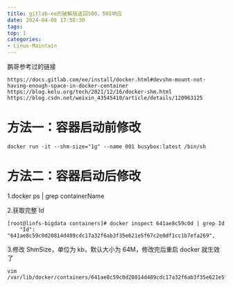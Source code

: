 ```yaml
---
title: gitlab-ee的破解版返回500，501响应
date: 2024-04-08 17:58:30
tags:
top: 1
categories:
- Linux-Maintain
---
```


鹏哥参考过的链接

    https://docs.gitlab.com/ee/install/docker.html#devshm-mount-not-having-enough-space-in-docker-container
    https://blog.kelu.org/tech/2021/12/16/docker-shm.html
    https://blog.csdn.net/weixin_43545410/article/details/120963125

# 方法一：容器启动前修改

    docker run -it --shm-size="1g" --name 001 busybox:latest /bin/sh

# 方法二：容器启动后修改

1.docker ps | grep containerName

2.获取完整 Id

    [root@linfs-bigdata containers]# docker inspect 641ae8c59c0d | grep Id
        "Id": "641ae8c59c0d20814d489cdc17a32f6ab3f35e621e5f67c2e0df1cc1b7efa269",

3.修改 ShmSize，单位为 kb，默认大小为 64M，修改完后重启 docker 就生效了

    vim /var/lib/docker/containers/641ae8c59c0d20814d489cdc17a32f6ab3f35e621e5f67c2e0df1cc1b7efa269/hostconfig.json
